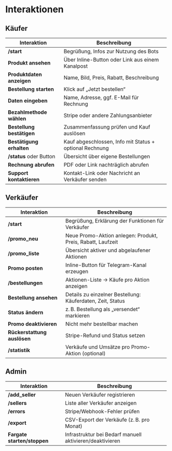 # Interaktionen

## Käufer

| Interaktion               | Beschreibung                                            |
| ------------------------- | ------------------------------------------------------- |
| **/start**                | Begrüßung, Infos zur Nutzung des Bots                   |
| **Produkt ansehen**       | Über Inline-Button oder Link aus einem Kanalpost        |
| **Produktdaten anzeigen** | Name, Bild, Preis, Rabatt, Beschreibung                 |
| **Bestellung starten**    | Klick auf „Jetzt bestellen“                             |
| **Daten eingeben**        | Name, Adresse, ggf. E-Mail für Rechnung                 |
| **Bezahlmethode wählen**  | Stripe oder andere Zahlungsanbieter                     |
| **Bestellung bestätigen** | Zusammenfassung prüfen und Kauf auslösen                |
| **Bestätigung erhalten**  | Kauf abgeschlossen, Info mit Status + optional Rechnung |
| **/status** oder Button   | Übersicht über eigene Bestellungen                      |
| **Rechnung abrufen**      | PDF oder Link nachträglich abrufen                      |
| **Support kontaktieren**  | Kontakt-Link oder Nachricht an Verkäufer senden         |

## Verkäufer

| Interaktion                 | Beschreibung                                                |
| --------------------------- | ----------------------------------------------------------- |
| **/start**                  | Begrüßung, Erklärung der Funktionen für Verkäufer           |
| **/promo_neu**              | Neue Promo-Aktion anlegen: Produkt, Preis, Rabatt, Laufzeit |
| **/promo_liste**            | Übersicht aktiver und abgelaufener Aktionen                 |
| **Promo posten**            | Inline-Button für Telegram-Kanal erzeugen                   |
| **/bestellungen**           | Aktionen-Liste → Käufe pro Aktion anzeigen                  |
| **Bestellung ansehen**      | Details zu einzelner Bestellung: Käuferdaten, Zeit, Status  |
| **Status ändern**           | z. B. Bestellung als „versendet“ markieren                  |
| **Promo deaktivieren**      | Nicht mehr bestellbar machen                                |
| **Rückerstattung auslösen** | Stripe-Refund und Status setzen                             |
| **/statistik**              | Verkäufe und Umsätze pro Promo-Aktion (optional)            |

## Admin

| Interaktion                 | Beschreibung                                             |
| --------------------------- | -------------------------------------------------------- |
| **/add_seller**             | Neuen Verkäufer registrieren                             |
| **/sellers**                | Liste aller Verkäufer anzeigen                           |
| **/errors**                 | Stripe/Webhook-Fehler prüfen                             |
| **/export**                 | CSV-Export der Verkäufe (z. B. pro Monat)                |
| **Fargate starten/stoppen** | Infrastruktur bei Bedarf manuell aktivieren/deaktivieren |

